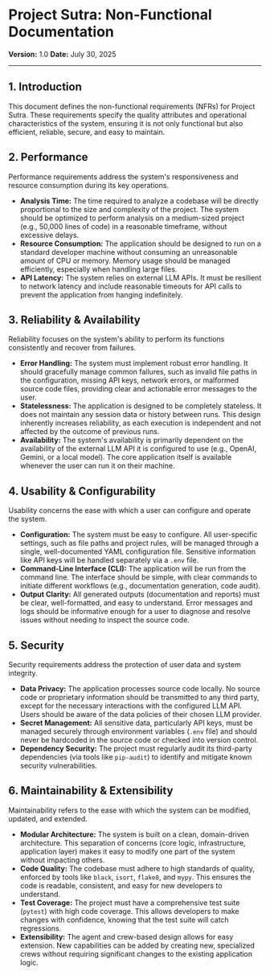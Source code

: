 # Project Sutra: Non-Functional Documentation

**Version:** 1.0
**Date:** July 30, 2025

---

## 1. Introduction

This document defines the non-functional requirements (NFRs) for Project Sutra. These requirements specify the quality attributes and operational characteristics of the system, ensuring it is not only functional but also efficient, reliable, secure, and easy to maintain.

## 2. Performance

Performance requirements address the system's responsiveness and resource consumption during its key operations.

* **Analysis Time:** The time required to analyze a codebase will be directly proportional to the size and complexity of the project. The system should be optimized to perform analysis on a medium-sized project (e.g., 50,000 lines of code) in a reasonable timeframe, without excessive delays.
* **Resource Consumption:** The application should be designed to run on a standard developer machine without consuming an unreasonable amount of CPU or memory. Memory usage should be managed efficiently, especially when handling large files.
* **API Latency:** The system relies on external LLM APIs. It must be resilient to network latency and include reasonable timeouts for API calls to prevent the application from hanging indefinitely.

## 3. Reliability & Availability

Reliability focuses on the system's ability to perform its functions consistently and recover from failures.

* **Error Handling:** The system must implement robust error handling. It should gracefully manage common failures, such as invalid file paths in the configuration, missing API keys, network errors, or malformed source code files, providing clear and actionable error messages to the user.
* **Statelessness:** The application is designed to be completely stateless. It does not maintain any session data or history between runs. This design inherently increases reliability, as each execution is independent and not affected by the outcome of previous runs.
* **Availability:** The system's availability is primarily dependent on the availability of the external LLM API it is configured to use (e.g., OpenAI, Gemini, or a local model). The core application itself is available whenever the user can run it on their machine.

## 4. Usability & Configurability

Usability concerns the ease with which a user can configure and operate the system.

* **Configuration:** The system must be easy to configure. All user-specific settings, such as file paths and project rules, will be managed through a single, well-documented YAML configuration file. Sensitive information like API keys will be handled separately via a `.env` file.
* **Command-Line Interface (CLI):** The application will be run from the command line. The interface should be simple, with clear commands to initiate different workflows (e.g., documentation generation, code audit).
* **Output Clarity:** All generated outputs (documentation and reports) must be clear, well-formatted, and easy to understand. Error messages and logs should be informative enough for a user to diagnose and resolve issues without needing to inspect the source code.

## 5. Security

Security requirements address the protection of user data and system integrity.

* **Data Privacy:** The application processes source code locally. No source code or proprietary information should be transmitted to any third party, except for the necessary interactions with the configured LLM API. Users should be aware of the data policies of their chosen LLM provider.
* **Secret Management:** All sensitive data, particularly API keys, must be managed securely through environment variables (`.env` file) and should never be hardcoded in the source code or checked into version control.
* **Dependency Security:** The project must regularly audit its third-party dependencies (via tools like `pip-audit`) to identify and mitigate known security vulnerabilities.

## 6. Maintainability & Extensibility

Maintainability refers to the ease with which the system can be modified, updated, and extended.

* **Modular Architecture:** The system is built on a clean, domain-driven architecture. This separation of concerns (core logic, infrastructure, application layer) makes it easy to modify one part of the system without impacting others.
* **Code Quality:** The codebase must adhere to high standards of quality, enforced by tools like `black`, `isort`, `flake8`, and `mypy`. This ensures the code is readable, consistent, and easy for new developers to understand.
* **Test Coverage:** The project must have a comprehensive test suite (`pytest`) with high code coverage. This allows developers to make changes with confidence, knowing that the test suite will catch regressions.
* **Extensibility:** The agent and crew-based design allows for easy extension. New capabilities can be added by creating new, specialized crews without requiring significant changes to the existing application logic.
